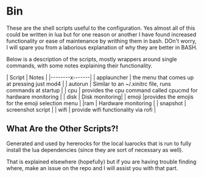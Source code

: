 # Bin

These are the shell scripts useful to the configuration. Yes almost all of this could be written in lua but for one reason or another I have found increased functionality or ease of maintenance by writhing them in bash. DOn't worry, I will spare you from a laborious explanation of why they are better in BASH.

Below is a description of the scripts, mostly wrappers around single commands, with some notes explaining their functionality.

| Script | Notes |
|--------x-------|
| applauncher | the menu that comes up at pressing just mod4 |
| autorun | Similar to an ~/.xinitrc file, runs commands at startup |
| cpu | provides the cpu command called cpucmd for hardware monitoring |
| disk | Disk monitoring|
| emoji |provides the emojis for the emoji selection menu |
|ram | Hardware monitoring |
| snapshot | screenshot script |
| wifi | provide wifi functionality via rofi |


## What Are the Other Scripts?!
Generated and used by hererocks for the local luarocks that is run to fully install the lua dependencies (since they are sort of necessary as well). 

That is explained elsewhere (hopefully) but if you are having trouble finding where, make an issue on the repo and I will assist you with that part. 